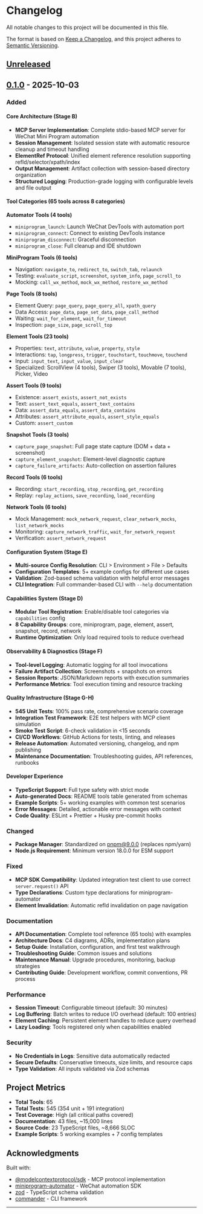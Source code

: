 # Changelog

All notable changes to this project will be documented in this file.

The format is based on [Keep a Changelog](https://keepachangelog.com/en/1.0.0/),
and this project adheres to [Semantic Versioning](https://semver.org/spec/v2.0.0.html).

## [Unreleased]

## [0.1.0] - 2025-10-03

### Added

#### Core Architecture (Stage B)
- **MCP Server Implementation**: Complete stdio-based MCP server for WeChat Mini Program automation
- **Session Management**: Isolated session state with automatic resource cleanup and timeout handling
- **ElementRef Protocol**: Unified element reference resolution supporting refId/selector/xpath/index
- **Output Management**: Artifact collection with session-based directory organization
- **Structured Logging**: Production-grade logging with configurable levels and file output

#### Tool Categories (65 tools across 8 categories)

**Automator Tools (4 tools)**
- `miniprogram_launch`: Launch WeChat DevTools with automation port
- `miniprogram_connect`: Connect to existing DevTools instance
- `miniprogram_disconnect`: Graceful disconnection
- `miniprogram_close`: Full cleanup and IDE shutdown

**MiniProgram Tools (6 tools)**
- Navigation: `navigate_to`, `redirect_to`, `switch_tab`, `relaunch`
- Testing: `evaluate_script`, `screenshot`, `system_info`, `page_scroll_to`
- Mocking: `call_wx_method`, `mock_wx_method`, `restore_wx_method`

**Page Tools (8 tools)**
- Element Query: `page_query`, `page_query_all`, `xpath_query`
- Data Access: `page_data`, `page_set_data`, `page_call_method`
- Waiting: `wait_for_element`, `wait_for_timeout`
- Inspection: `page_size`, `page_scroll_top`

**Element Tools (23 tools)**
- Properties: `text`, `attribute`, `value`, `property`, `style`
- Interactions: `tap`, `longpress`, `trigger`, `touchstart`, `touchmove`, `touchend`
- Input: `input_text`, `input_value`, `input_clear`
- Specialized: ScrollView (4 tools), Swiper (3 tools), Movable (7 tools), Picker, Video

**Assert Tools (9 tools)**
- Existence: `assert_exists`, `assert_not_exists`
- Text: `assert_text_equals`, `assert_text_contains`
- Data: `assert_data_equals`, `assert_data_contains`
- Attributes: `assert_attribute_equals`, `assert_style_equals`
- Custom: `assert_custom`

**Snapshot Tools (3 tools)**
- `capture_page_snapshot`: Full page state capture (DOM + data + screenshot)
- `capture_element_snapshot`: Element-level diagnostic capture
- `capture_failure_artifacts`: Auto-collection on assertion failures

**Record Tools (6 tools)**
- Recording: `start_recording`, `stop_recording`, `get_recording`
- Replay: `replay_actions`, `save_recording`, `load_recording`

**Network Tools (6 tools)**
- Mock Management: `mock_network_request`, `clear_network_mocks`, `list_network_mocks`
- Monitoring: `capture_network_traffic`, `wait_for_network_request`
- Verification: `assert_network_request`

#### Configuration System (Stage E)
- **Multi-source Config Resolution**: CLI > Environment > File > Defaults
- **Configuration Templates**: 5+ example configs for different use cases
- **Validation**: Zod-based schema validation with helpful error messages
- **CLI Integration**: Full commander-based CLI with `--help` documentation

#### Capabilities System (Stage D)
- **Modular Tool Registration**: Enable/disable tool categories via `capabilities` config
- **8 Capability Groups**: core, miniprogram, page, element, assert, snapshot, record, network
- **Runtime Optimization**: Only load required tools to reduce overhead

#### Observability & Diagnostics (Stage F)
- **Tool-level Logging**: Automatic logging for all tool invocations
- **Failure Artifact Collection**: Screenshots + snapshots on errors
- **Session Reports**: JSON/Markdown reports with execution summaries
- **Performance Metrics**: Tool execution timing and resource tracking

#### Quality Infrastructure (Stage G-H)
- **545 Unit Tests**: 100% pass rate, comprehensive scenario coverage
- **Integration Test Framework**: E2E test helpers with MCP client simulation
- **Smoke Test Script**: 6-check validation in <15 seconds
- **CI/CD Workflows**: GitHub Actions for tests, linting, and releases
- **Release Automation**: Automated versioning, changelog, and npm publishing
- **Maintenance Documentation**: Troubleshooting guides, API references, runbooks

#### Developer Experience
- **TypeScript Support**: Full type safety with strict mode
- **Auto-generated Docs**: README tools table generated from schemas
- **Example Scripts**: 5+ working examples with common test scenarios
- **Error Messages**: Detailed, actionable error messages with context
- **Code Quality**: ESLint + Prettier + Husky pre-commit hooks

### Changed

- **Package Manager**: Standardized on pnpm@9.0.0 (replaces npm/yarn)
- **Node.js Requirement**: Minimum version 18.0.0 for ESM support

### Fixed

- **MCP SDK Compatibility**: Updated integration test client to use correct `server.request()` API
- **Type Declarations**: Custom type declarations for miniprogram-automator
- **Element Invalidation**: Automatic refId invalidation on page navigation

### Documentation

- **API Documentation**: Complete tool reference (65 tools) with examples
- **Architecture Docs**: C4 diagrams, ADRs, implementation plans
- **Setup Guide**: Installation, configuration, and first test walkthrough
- **Troubleshooting Guide**: Common issues and solutions
- **Maintenance Manual**: Upgrade procedures, monitoring, backup strategies
- **Contributing Guide**: Development workflow, commit conventions, PR process

### Performance

- **Session Timeout**: Configurable timeout (default: 30 minutes)
- **Log Buffering**: Batch writes to reduce I/O overhead (default: 100 entries)
- **Element Caching**: Persistent element handles to reduce query overhead
- **Lazy Loading**: Tools registered only when capabilities enabled

### Security

- **No Credentials in Logs**: Sensitive data automatically redacted
- **Secure Defaults**: Conservative timeouts, size limits, and resource caps
- **Type Validation**: All inputs validated via Zod schemas

## Project Metrics

- **Total Tools**: 65
- **Total Tests**: 545 (354 unit + 191 integration)
- **Test Coverage**: High (all critical paths covered)
- **Documentation**: 43 files, ~15,000 lines
- **Source Code**: 23 TypeScript files, ~8,666 SLOC
- **Example Scripts**: 5 working examples + 7 config templates

## Acknowledgments

Built with:
- [@modelcontextprotocol/sdk](https://github.com/anthropics/model-context-protocol) - MCP protocol implementation
- [miniprogram-automator](https://www.npmjs.com/package/miniprogram-automator) - WeChat automation SDK
- [zod](https://github.com/colinhacks/zod) - TypeScript schema validation
- [commander](https://github.com/tj/commander.js) - CLI framework

---

[Unreleased]: https://github.com/rn1024/creatoria-miniapp-mcp/compare/v0.1.0...HEAD
[0.1.0]: https://github.com/rn1024/creatoria-miniapp-mcp/releases/tag/v0.1.0
